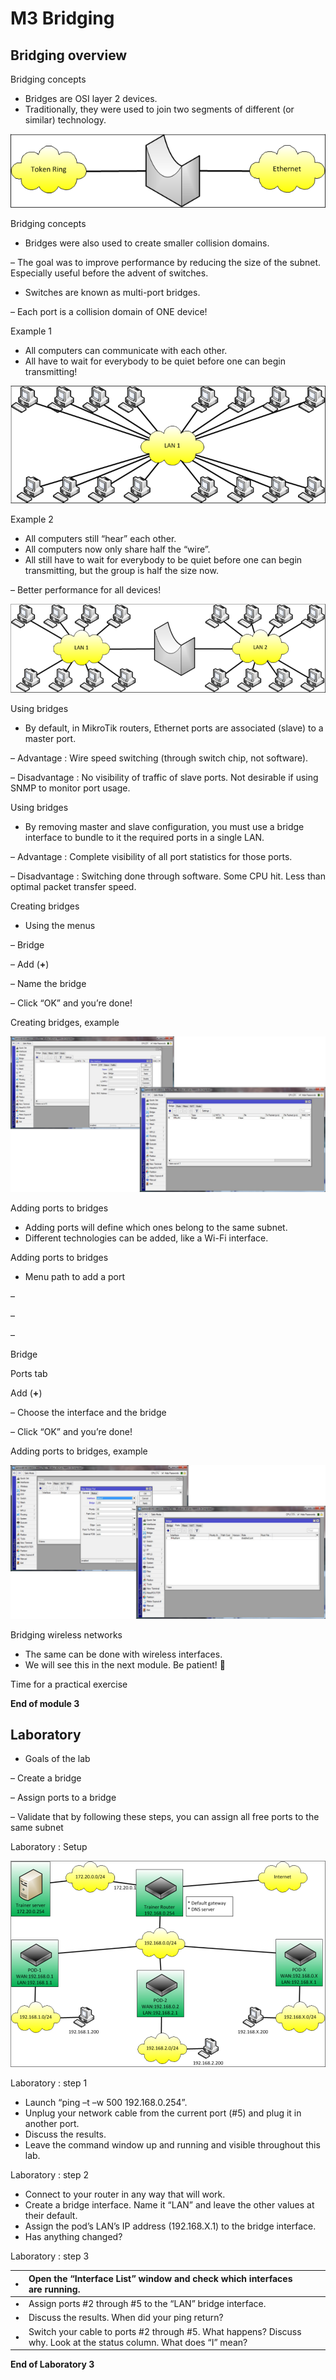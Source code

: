 # M3 Bridging

## **Bridging overview**

Bridging concepts

* Bridges are OSI layer 2 devices.
* Traditionally, they were used to join two segments of different \(or similar\) technology.

![](.gitbook/assets/0%20%281%29.png)

Bridging concepts

* Bridges were also used to create smaller collision domains.

– The goal was to improve performance by reducing the size of the subnet. Especially useful before the advent of switches.

* Switches are known as multi-port bridges.

– Each port is a collision domain of ONE device!

Example 1

* All computers can communicate with each other.
* All have to wait for everybody to be quiet before one can begin transmitting!

![](.gitbook/assets/1%20%283%29.png)

Example 2

* All computers still “hear” each other.
* All computers now only share half the “wire”.
* All still have to wait for everybody to be quiet before one can begin transmitting, but the group is half the size now.

– Better performance for all devices!

![](.gitbook/assets/2%20%281%29.png)

Using bridges

* By default, in MikroTik routers, Ethernet ports are associated \(slave\) to a master port.

– Advantage : Wire speed switching \(through switch chip, not software\).

– Disadvantage : No visibility of traffic of slave ports. Not desirable if using SNMP to monitor port usage.

Using bridges

* By removing master and slave configuration, you must use a bridge interface to bundle to it the required ports in a single LAN.

– Advantage : Complete visibility of all port statistics for those ports.

– Disadvantage : Switching done through software. Some CPU hit. Less than optimal packet transfer speed.

Creating bridges

* Using the menus

– Bridge

– Add \(**+**\)

– Name the bridge

– Click “OK” and you’re done!

Creating bridges, example

![](.gitbook/assets/3%20%283%29.png)

Adding ports to bridges

* Adding ports will define which ones belong to the same subnet.
* Different technologies can be added, like a Wi-Fi interface.

Adding ports to bridges

* Menu path to add a port

–

–

–

Bridge

Ports tab

Add \(**+**\)

– Choose the interface and the bridge

– Click “OK” and you’re done!

Adding ports to bridges, example

![](.gitbook/assets/4%20%281%29.png)

Bridging wireless networks

* The same can be done with wireless interfaces.
* We will see this in the next module. Be patient! 

Time for a practical exercise

**End of module 3**

## Laboratory

* Goals of the lab

– Create a bridge

– Assign ports to a bridge

– Validate that by following these steps, you can assign all free ports to the same subnet

Laboratory : Setup

![](.gitbook/assets/5%20%282%29.png)

Laboratory : step 1

* Launch “ping –t –w 500 192.168.0.254”.
* Unplug your network cable from the current port \(\#5\) and plug it in another port.
* Discuss the results.
* Leave the command window up and running and visible throughout this lab.

Laboratory : step 2

* Connect to your router in any way that will work.
* Create a bridge interface. Name it “LAN” and leave the other values at their default.
* Assign the pod’s LAN’s IP address \(192.168.X.1\) to the bridge interface.
* Has anything changed?

Laboratory : step 3

| • | Open the “Interface List” window and check which interfaces are running. |  |  |
| :--- | :--- | :--- | :--- |
| • | Assign ports \#2 through \#5 to the “LAN” bridge interface. |  |  |
| • | Discuss the results. When did your ping return? |  |  |
| • | Switch your cable to ports \#2 through \#5. What happens? Discuss why. Look at the status column. What does “I” mean? |  |  |

**End of Laboratory 3**

